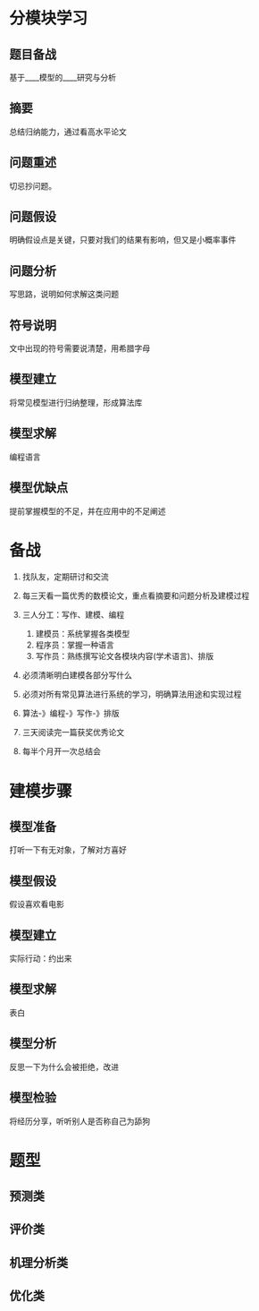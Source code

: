 # 分模块学习

## 题目备战

基于____模型的____研究与分析

## 摘要

总结归纳能力，通过看高水平论文

## 问题重述

切忌抄问题。

## 问题假设

明确假设点是关键，只要对我们的结果有影响，但又是小概率事件

## 问题分析

写思路，说明如何求解这类问题

## 符号说明

文中出现的符号需要说清楚，用希腊字母

## 模型建立

将常见模型进行归纳整理，形成算法库

## 模型求解

编程语言

## 模型优缺点

提前掌握模型的不足，并在应用中的不足阐述

# 备战

1. 找队友，定期研讨和交流

2. 每三天看一篇优秀的数模论文，重点看摘要和问题分析及建模过程

3. 三人分工：写作、建模、编程

   1. 建模员：系统掌握各类模型
   2. 程序员：掌握一种语言 
   3. 写作员：熟练撰写论文各模块内容(学术语言)、排版

4. 必须清晰明白建模各部分写什么

5. 必须对所有常见算法进行系统的学习，明确算法用途和实现过程

6. 算法-》编程-》写作-》排版

7. 三天阅读完一篇获奖优秀论文

8. 每半个月开一次总结会

   

# 建模步骤

## 模型准备

打听一下有无对象，了解对方喜好

## 模型假设

假设喜欢看电影

## 模型建立

实际行动：约出来

## 模型求解

表白

## 模型分析

反思一下为什么会被拒绝，改进

## 模型检验

将经历分享，听听别人是否称自己为舔狗

# 题型

## 预测类

## 评价类

## 机理分析类

## 优化类

